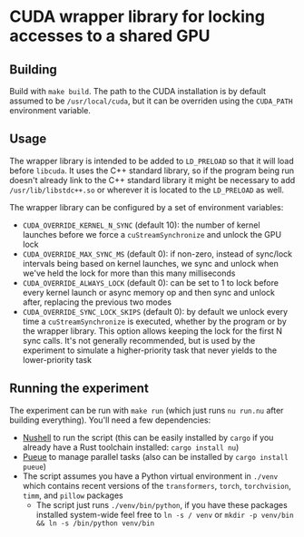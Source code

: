 # CUDA wrapper library for locking accesses to a shared GPU

## Building

Build with `make build`. The path to the CUDA installation is by default assumed to be `/usr/local/cuda`, but it can be overriden using the `CUDA_PATH` environment variable.

## Usage

The wrapper library is intended to be added to `LD_PRELOAD` so that it will load before `libcuda`.
It uses the C++ standard library, so if the program being run doesn't already link to the C++ standard library it might be necessary to add `/usr/lib/libstdc++.so` or wherever it is located to the `LD_PRELOAD` as well.

The wrapper library can be configured by a set of environment variables:
- `CUDA_OVERRIDE_KERNEL_N_SYNC` (default 10): the number of kernel launches before we force a `cuStreamSynchronize` and unlock the GPU lock
- `CUDA_OVERRIDE_MAX_SYNC_MS` (default 0): if non-zero, instead of sync/lock intervals being based on kernel launches, we sync and unlock when we've held the lock for more than this many milliseconds
- `CUDA_OVERRIDE_ALWAYS_LOCK` (default 0): can be set to 1 to lock before every kernel launch or async memory op and then sync and unlock after, replacing the previous two modes
- `CUDA_OVERRIDE_SYNC_LOCK_SKIPS` (default 0): by default we unlock every time a `cuStreamSynchronize` is executed, whether by the program or by the wrapper library. This option allows keeping the lock for the first N sync calls. It's not generally recommended, but is used by the experiment to simulate a higher-priority task that never yields to the lower-priority task

## Running the experiment

The experiment can be run with `make run` (which just runs `nu run.nu` after building everything). You'll need a few dependencies:
- [Nushell](https://www.nushell.sh/) to run the script (this can be easily installed by `cargo` if you already have a Rust toolchain installed: `cargo install nu`)
- [Pueue](https://github.com/Nukesor/pueue) to manage parallel tasks (also can be installed by `cargo install pueue`)
- The script assumes you have a Python virtual environment in `./venv` which contains recent versions of the `transformers`, `torch`, `torchvision`, `timm`, and `pillow` packages
  - The script just runs `./venv/bin/python`, if you have these packages installed system-wide feel free to `ln -s / venv` or `mkdir -p venv/bin && ln -s /bin/python venv/bin`
